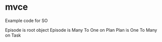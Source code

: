 # mvce
Example code for SO

Episode is root object
Episode is Many To One on Plan
Plan is One To Many on Task

